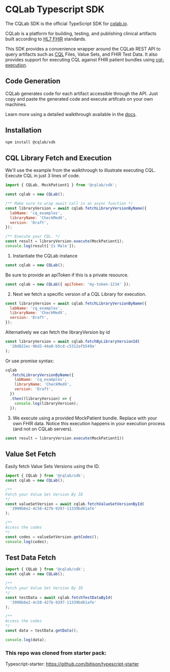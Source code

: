 # CQLab Typescript SDK

The CQLab SDK is the official TypeScript SDK for [cqlab.io](https://cqlab.io).

CQLab is a platform for building, testing, and publishing clinical artifacts built according to [HL7 FHIR](https://fhir.org/) standards.

This SDK provides a convenience wrapper around the CQLab REST API to query artifacts such as [CQL](https://cql.hl7.org/) Files, Value Sets, and FHIR Test Data. It also provides support for executing CQL against FHIR patient bundles using [cql-execution](https://github.com/cqframework/cql-execution).

## Code Generation

CQLab generates code for each artifact accessible through the API. Just copy and paste the generated code and execute artifcats on your own machines.

Learn more using a detailed walkthrough available in the [docs](https://cqlab.io).

## Installation

```sh
npm install @cqlab/sdk
```

## CQL Library Fetch and Execution

We'll use the example from the walkthrough to illustrate executing CQL. Execute CQL in just 3 lines of code.

```js
import { CQLab, MockPatient1 } from '@cqlab/sdk';

const cqlab = new CQLab();

/** Make sure to wrap await call in an async function */
const libraryVersion = await cqlab.fetchLibraryVersionByName({
  labName: 'cq_examples',
  libraryName: 'CheckMedX',
  version: 'Draft',
});

/** Execute your CQL. */
const result = libraryVersion.execute(MockPatient1);
console.log(result['Is Male']);
```

1. Instantiate the CQLab instance

```js
const cqlab = new CQLab();
```

Be sure to provide an apiToken if this is a private resource.

```js
const cqlab = new CQLab({ apiToken: 'my-token-1234' });
```

2. Next we fetch a specific version of a CQL Library for execution.

```js
const libraryVersion = await cqlab.fetchLibraryVersionByName({
  labName: 'cq_examples',
  libraryName: 'CheckMedX',
  version: 'Draft',
});
```

Alternatively we can fetch the libraryVersion by id

```js
const libraryVersion = await cqlab.fetchByLibraryVersionId(
  '28d822ec-96d2-44a0-b5cd-c5312afb549a'
);
```

Or use promise syntax:

```js
cqlab
  .fetchLibraryVersionByName({
    labName: 'cq_examples',
    libraryName: 'CheckMedX',
    version: 'Draft',
  })
  .then((libraryVersion) => {
    console.log(libraryVersion);
  });
```

3. We execute using a provided MockPatient bundle. Replace with your own FHIR data. Notice this execution happens in your execution process (and not on CQLab servers).

```js
const result = libraryVersion.execute(MockPatient1))
```

## Value Set Fetch

Easily fetch Value Sets Versions using the ID.

```js
import { CQLab } from '@cqlab/sdk';
const cqlab = new CQLab();

/**
Fetch your Value Set Version By ID
*/
const valueSetVersion = await cqlab.fetchValueSetVersionById(
  '3998b6e2-4c58-427b-9297-11339bd61afe'
);

/**
Access the codes
*/
const codes = valueSetVersion.getCodes();
console.log(codes);
```

## Test Data Fetch

```js
import { CQLab } from '@cqlab/sdk';
const cqlab = new CQLab();

/**
Fetch your Value Set Version By ID
*/
const testData = await cqlab.fetchTestDataById(
  '3998b6e2-4c58-427b-9297-11339bd61afe'
);

/**
Access the codes
*/
const data = testData.getData();

console.log(data);
```

### This repo was cloned from starter pack:

Typescript-starter: https://github.com/bitjson/typescript-starter
